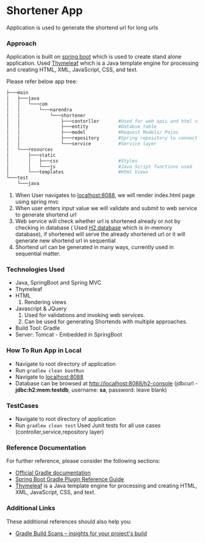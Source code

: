 # Shortener App

Application is used to generate the shortend url for long urls

### Approach
Application is built on [spring boot](https://spring.io/projects/spring-boot) which is used to create stand alone application. 
Used [Thymeleaf](https://www.thymeleaf.org/) which is a Java template engine for processing and creating HTML, XML, JavaScript, CSS, and text.

Please refer below app tree:

```bash
├───main
│   ├───java
│   │   └───com
│   │       └───narendra
│   │           └───shortener
│   │               ├───contorller       #Used for web apis and html view controlling
│   │               ├───entity           #Databse table
│   │               ├───model            #Request Models/ Pojos    
│   │               ├───repository       #Spring repository to connect databse
│   │               └───service          #Service layer 
│   └───resources
│       ├───static                      
│       │   ├───css                      #Styles
│       │   └───js                       #Java Script functions used
│       └───templates                    #Html Views   
└───test
    └───java
```

1. When User navigates to [localhost:8088](http://www.localhost:8088), we will render index.html page using spring mvc
2. When user enters input value we will validate and submit to web service to generate shortend url
3. Web service will check whether url is shortened already or not by checking in database ( Used [H2 database](https://www.h2database.com/html/main.html) which is in-memory database), if shortened will serve the already shortened url or it will generate new shortend url in sequential
4. Shortend url can be generated in many ways, currently used in sequential matter.

### Technologies Used
* Java, SpringBoot and Spring MVC
* Thymeleaf
* HTML
   1. Rendering views
* Javascript & JQuery
   1. Used for validations and invoking web services.
   2. Can be used for generating Shortends with multiple approaches.
* Build Tool: Gradle
* Server: Tomcat - Embedded in SpringBoot

### How To Run App in Local
* Navigate to root directory of application
* Run `gradlew clean bootRun`
* Navigate to [localhost:8088](http://www.localhost:8088)
* Database can be browsed at [http://localhost:8088/h2-console](http://localhost:8088/h2-console) (jdbcurl - **jdbc:h2:mem:testdb**, username: **sa**, password: leave blank)

### TestCases
* Navigate to root directory of application
* Run `gradlew clean test`
 Used Junit tests for all use cases (controller,service,repository layer)


### Reference Documentation
For further reference, please consider the following sections:

* [Official Gradle documentation](https://docs.gradle.org)
* [Spring Boot Gradle Plugin Reference Guide](https://docs.spring.io/spring-boot/docs/2.2.6.RELEASE/gradle-plugin/reference/html/)
* [Thymeleaf](https://www.thymeleaf.org/) is a Java template engine for processing and creating HTML, XML, JavaScript, CSS, and text.

### Additional Links
These additional references should also help you:

* [Gradle Build Scans – insights for your project's build](https://scans.gradle.com#gradle)

